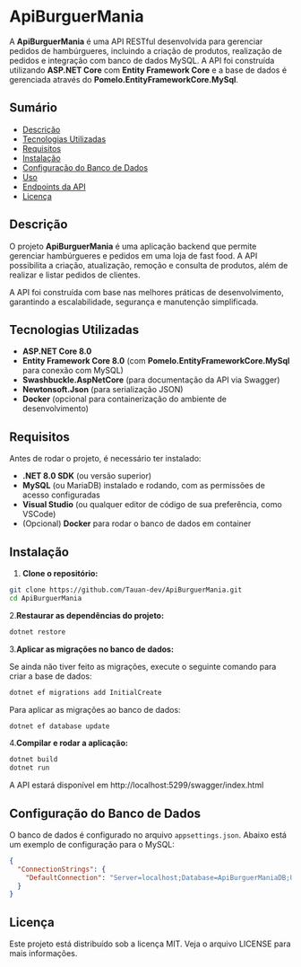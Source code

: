 # ApiBurguerMania

A **ApiBurguerMania** é uma API RESTful desenvolvida para gerenciar pedidos de hambúrgueres, incluindo a criação de produtos, realização de pedidos e integração com banco de dados MySQL. A API foi construída utilizando **ASP.NET Core** com **Entity Framework Core** e a base de dados é gerenciada através do **Pomelo.EntityFrameworkCore.MySql**.

## Sumário

- [Descrição](#descrição)
- [Tecnologias Utilizadas](#tecnologias-utilizadas)
- [Requisitos](#requisitos)
- [Instalação](#instalação)
- [Configuração do Banco de Dados](#configuração-do-banco-de-dados)
- [Uso](#uso)
- [Endpoints da API](#endpoints-da-api)
- [Licença](#licença)

## Descrição

O projeto **ApiBurguerMania** é uma aplicação backend que permite gerenciar hambúrgueres e pedidos em uma loja de fast food. A API possibilita a criação, atualização, remoção e consulta de produtos, além de realizar e listar pedidos de clientes.

A API foi construída com base nas melhores práticas de desenvolvimento, garantindo a escalabilidade, segurança e manutenção simplificada.

## Tecnologias Utilizadas

- **ASP.NET Core 8.0**
- **Entity Framework Core 8.0** (com **Pomelo.EntityFrameworkCore.MySql** para conexão com MySQL)
- **Swashbuckle.AspNetCore** (para documentação da API via Swagger)
- **Newtonsoft.Json** (para serialização JSON)
- **Docker** (opcional para containerização do ambiente de desenvolvimento)

## Requisitos

Antes de rodar o projeto, é necessário ter instalado:

- **.NET 8.0 SDK** (ou versão superior)
- **MySQL** (ou MariaDB) instalado e rodando, com as permissões de acesso configuradas
- **Visual Studio** (ou qualquer editor de código de sua preferência, como VSCode)
- (Opcional) **Docker** para rodar o banco de dados em container

## Instalação

1. **Clone o repositório:**

```bash
git clone https://github.com/Tauan-dev/ApiBurguerMania.git
cd ApiBurguerMania
```

2.**Restaurar as dependências do projeto:**

```bash
dotnet restore
```

3.**Aplicar as migrações no banco de dados:**

Se ainda não tiver feito as migrações, execute o seguinte comando para criar a base de dados:

```bash
dotnet ef migrations add InitialCreate
```

Para aplicar as migrações ao banco de dados:

```bash
dotnet ef database update
```

4.**Compilar e rodar a aplicação:**

```bash
dotnet build
dotnet run
```

A API estará disponível em http://localhost:5299/swagger/index.html


## Configuração do Banco de Dados

O banco de dados é configurado no arquivo `appsettings.json`. Abaixo está um exemplo de configuração para o MySQL:

```json
{
  "ConnectionStrings": {
    "DefaultConnection": "Server=localhost;Database=ApiBurguerManiaDB;User=root;Password=senha"
  }
}
``` 



## Licença
Este projeto está distribuído sob a licença MIT. Veja o arquivo LICENSE para mais informações.


